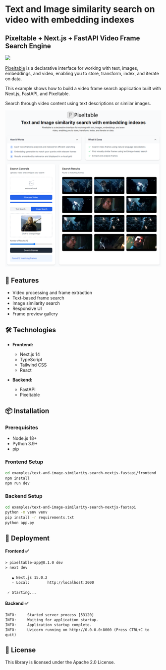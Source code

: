 # Text and Image similarity search on video with embedding indexes

## Pixeltable + Next.js + FastAPI Video Frame Search Engine

<a href="https://github.com/pixeltable/pixeltable"><img src="https://img.shields.io/badge/Powered%20by-Pixeltable-blue.svg"/></a>

[Pixeltable](https://github.com/pixeltable/pixeltable) is a declarative interface for working with text, images, embeddings, and video, enabling you to store, transform, index, and iterate on data.

This example shows how to  build a video frame search application built with Next.js, FastAPI, and Pixeltable.

Search through video content using text descriptions or similar images.

![overview](overview.png)

## 🚀 Features

- Video processing and frame extraction
- Text-based frame search
- Image similarity search
- Responsive UI
- Frame preview gallery

## 🛠️ Technologies

- **Frontend:**
  - Next.js 14
  - TypeScript
  - Tailwind CSS
  - React

- **Backend:**
  - FastAPI
  - Pixeltable

## 📦 Installation

### Prerequisites

- Node.js 18+
- Python 3.9+
- pip

### Frontend Setup

```bash
cd examples/text-and-image-similarity-search-nextjs-fastapi/frontend
npm install
npm run dev
```

### Backend Setup

```bash
cd examples/text-and-image-similarity-search-nextjs-fastapi
python -m venv venv
pip install -r requirements.txt 
python app.py
```

## 🚀 Deployment

#### Frontend ✅

```
> pixeltable-app@0.1.0 dev
> next dev

   ▲ Next.js 15.0.2
   - Local:        http://localhost:3000

 ✓ Starting...
 ```

#### Backend ✅

```
INFO:     Started server process [53120]
INFO:     Waiting for application startup.
INFO:     Application startup complete.
INFO:     Uvicorn running on http://0.0.0.0:8000 (Press CTRL+C to quit)
```

## 📄 License

This library is licensed under the Apache 2.0 License.
